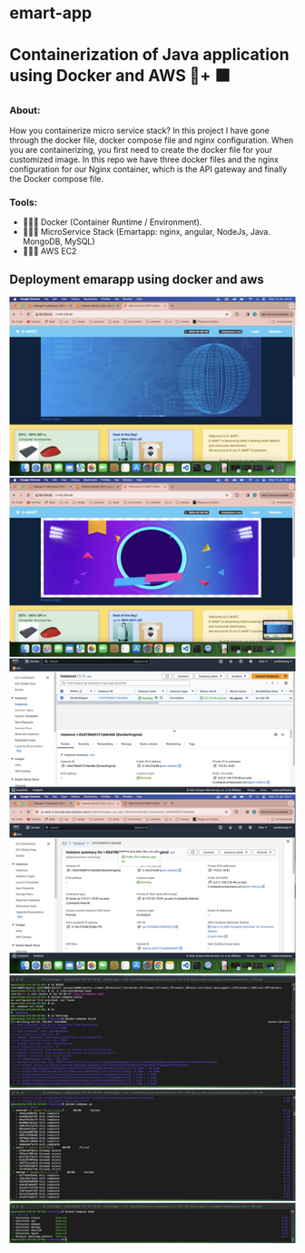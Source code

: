 # emart-app

# Containerization of Java application using Docker and AWS 🐳+ 🟧

### About:
How you containerize micro service stack?
In this project I have gone through the docker file, docker compose file and nginx configuration. When you are containerizing, you first need to create the docker file for your customized image. 
In this repo we have three docker files and the nginx configuration for our Nginx container, which is the API gateway and finally the Docker compose file.

### Tools:
- 👩🏽‍💻 Docker (Container Runtime / Environment).
- 👩🏽‍💻 MicroService Stack (Emartapp: nginx, angular, NodeJs, Java. MongoDB, MySQL)
- 👩🏽‍💻 AWS EC2

## Deployment emarapp using docker and aws
![Emartpp Home](images/emartapp-deploy.png)
![Emartpp Web](images/emartapp.png)
![EC2 AWS](images/EC2-DockerEngine.png)
![EC2 AWS](images/EC2-instance-properties.png)
![Docker](images/docker-commands.png)
![Docker](images/docker-compose-up.png)
![Docker](images/docker-compose-down.png)

